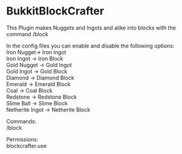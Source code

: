 # BukkitBlockCrafter
This Plugin makes Nuggets and Ingots and alike into blocks with the command /block


In the config files you can enable and disable the following options:<br />
Iron Nugget-> Iron Ingot<br />
Iron Ingot -> Iron Block<br />
Gold Nugget -> Gold Ingot<br />
Gold Ingot -> Gold Block<br />
Diamond -> Diamond Block<br />
Emerald -> Emerald Block<br />
Coal -> Coal Block<br />
Redstone -> Redstone Block<br />
Slime Ball -> Slime Block<br />
Netherite Ingot -> Netherite Block

Commands:<br />
/block

Permissions:<br />
blockcrafter.use
